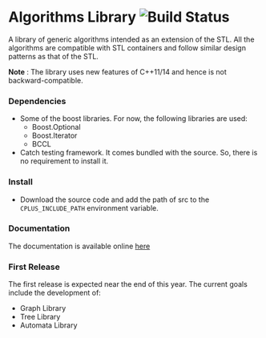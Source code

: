
# Algorithms Library ![Build Status](https://travis-ci.org/divkakwani/alglib.svg?branch=master)


A library of generic algorithms intended as an extension of the STL. All the algorithms are compatible with STL containers and follow similar design patterns as that of the STL.

**Note** : The library uses new features of C++11/14 and hence is not backward-compatible.

### Dependencies
* Some of the boost libraries. For now, the following libraries are used:
    * Boost.Optional
    * Boost.Iterator
    * BCCL
* Catch testing framework. It comes bundled with the source. So, there is no requirement to install it.

### Install
* Download the source code and add the path of src to the `CPLUS_INCLUDE_PATH` environment variable.

### Documentation
The documentation is available online [here](https://divkakwani.github.io/alglib)

### First Release
The first release is expected near the end of this year. The current goals include the development
of:
* Graph Library
* Tree Library
* Automata Library

